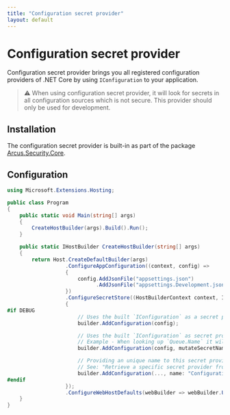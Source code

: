 ```yaml
---
title: "Configuration secret provider"
layout: default
---
```


# Configuration secret provider
Configuration secret provider brings you all registered configuration providers of .NET Core by using `IConfiguration` to your application.

> :warning: When using configuration secret provider, it will look for secrets in all configuration sources which is not secure. This provider should only be used for development.

## Installation
The configuration secret provider is built-in as part of the package [Arcus.Security.Core](https://www.nuget.org/packages/Arcus.Security.Core).

## Configuration

```csharp
using Microsoft.Extensions.Hosting;

public class Program
{
    public static void Main(string[] args)
    {
        CreateHostBuilder(args).Build().Run();
    }

    public static IHostBuilder CreateHostBuilder(string[] args)
    {    
        return Host.CreateDefaultBuilder(args)
                   .ConfigureAppConfiguration((context, config) => 
                   {
                       config.AddJsonFile("appsettings.json")
                             .AddJsonFile("appsettings.Development.json");
                   })
                   .ConfigureSecretStore((HostBuilderContext context, IConfiguration config, SecretStoreBuilder builder) =>
                   {
#if DEBUG
                       // Uses the built `IConfiguration` as a secret provider.
                       builder.AddConfiguration(config);

                       // Uses the built `IConfiguration` as secret provider, using `:` instead of `.` when looking up secrets.
                       // Example - When looking up `Queue.Name` it will be changed to `queue:name`.
                       builder.AddConfiguration(config, mutateSecretName: secretName => secretName.Replace(".", ":").ToLower());

                       // Providing an unique name to this secret provider so it can be looked up later.
                       // See: "Retrieve a specific secret provider from the secret store"
                       builder.AddConfiguration(..., name: "Configuration");
#endif
                   });
                   .ConfigureWebHostDefaults(webBuilder => webBuilder.UseStartup<Startup>());
    }
}
```
